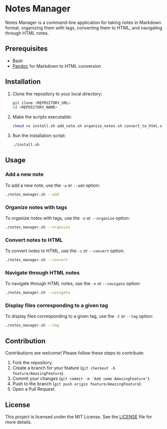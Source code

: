 # Notes Manager

Notes Manager is a command-line application for taking notes in Markdown format, organizing them with tags, converting them to HTML, and navigating through HTML notes.

## Prerequisites

- Bash
- [Pandoc](https://pandoc.org/installing.html) for Markdown to HTML conversion

## Installation

1. Clone the repository to your local directory:
    ```bash
    git clone <REPOSITORY_URL>
    cd <REPOSITORY_NAME>
    ```

2. Make the scripts executable:
    ```bash
    chmod +x install.sh add_note.sh organize_notes.sh convert_to_html.sh navigate_notes.sh notes_manager.sh
    ```

3. Run the installation script:
    ```bash
    ./install.sh
    ```

## Usage

### Add a new note

To add a new note, use the `-a` or `--add` option:
```bash
./notes_manager.sh --add
```

### Organize notes with tags

To organize notes with tags, use the `-o` or `--organize` option:
```bash
./notes_manager.sh --organize
```

### Convert notes to HTML

To convert notes to HTML, use the `-c` or `--convert` option:
```bash
./notes_manager.sh --convert
```

### Navigate through HTML notes

To navigate through HTML notes, use the `-n` or `--navigate` option:
```bash
./notes_manager.sh --navigate
```

### Display files corresponding to a given tag

To display files corresponding to a given tag, use the `-t` or `--tag` option:
```bash
./notes_manager.sh --tag
```

## Contribution

Contributions are welcome! Please follow these steps to contribute:

1. Fork the repository.
2. Create a branch for your feature (`git checkout -b feature/AmazingFeature`).
3. Commit your changes (`git commit -m 'Add some AmazingFeature'`).
4. Push to the branch (`git push origin feature/AmazingFeature`).
5. Open a Pull Request.

## License

This project is licensed under the MIT License. See the [LICENSE](LICENSE) file for more details.
